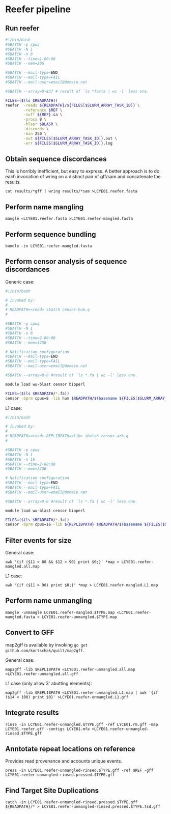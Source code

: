 # Reefer pipeline

## Run reefer

```bash
#!/bin/bash
#SBATCH -p cpuq
#SBATCH -N 1
#SBATCH -n 8
#SBATCH --time=1-00:00
#SBATCH --mem=20G

#SBATCH --mail-type=END 
#SBATCH --mail-type=FAIL
#SBATCH --mail-user=email@domain.net

#SBATCH --array=0-837 # result of `ls *fasta | wc -l' less one.

FILES=($(ls $READPATH))
reefer	-reads ${READPATH}/${FILES[$SLURM_ARRAY_TASK_ID]} \
     	-reference $REF \
     	-suff ${REF}.sa \
     	-procs 8 \
     	-blasr $BLASR \
     	-discords \
     	-min 250 \
     	-out ${FILES[$SLURM_ARRAY_TASK_ID]}.out \
     	-err ${FILES[$SLURM_ARRAY_TASK_ID]}.log
```

## Obtain sequence discordances

This is horribly inefficient, but easy to express. A better approach is to do each invocation of wring on a distinct pair of gff/sam and concatenate the results.
```
cat results/*gff | wring results/*sam >LCYE01.reefer.fasta
```

## Perform name mangling

```
mangle <LCYE01.reefer.fasta >LCYE01.reefer-mangled.fasta
```

## Perform sequence bundling

```
bundle -in LCYE01.reefer-mangled.fasta
```

## Perform censor analysis of sequence discordances

Generic case:
```bash
#!/bin/bash

# Invoked by:
#
# READPATH=<read> sbatch censor-hum.q
#

#SBATCH -p cpuq
#SBATCH -N 1
#SBATCH -n 8
#SBATCH --time=2-00:00
#SBATCH --mem=32GB

# Notification configuration
#SBATCH --mail-type=END
#SBATCH --mail-type=FAIL
#SBATCH --mail-user=email@domain.net

#SBATCH --array=0-8 #result of `ls *.fa | wc -l' less one.

module load wu-blast censor bioperl

FILES=($(ls $READPATH/*.fa))
censor -bprm cpus=8 -lib hum $READPATH/$(basename ${FILES[$SLURM_ARRAY_TASK_ID]})
```

L1 case:
```bash
#!/bin/bash

# Invoked by:
#
# READPATH=<read> REPLIBPATH=<lib> sbatch censor-arb.q
#

#SBATCH -p cpuq
#SBATCH -N 1
#SBATCH -n 16
#SBATCH --time=2-00:00
#SBATCH --mem=32GB

# Notification configuration
#SBATCH --mail-type=END
#SBATCH --mail-type=FAIL
#SBATCH --mail-user=email@domain.net

#SBATCH --array=0-8 #result of `ls *.fa | wc -l' less one.

module load wu-blast censor bioperl

FILES=($(ls $READPATH/*.fa))
censor -bprm cpus=16 -lib ${REPLIBPATH} $READPATH/$(basename ${FILES[$SLURM_ARRAY_TASK_ID]})
```

## Filter events for size

General case:
```
awk '{if ($11 > 80 && $12 > 90) print $0;}' *map > LCYE01.reefer-mangled.all.map
```

L1 case:
```
awk '{if ($11 > 90) print $0;}' *map > LCYE01.reefer-mangled.L1.map
```

## Perform name unmangling

```
mangle -unmangle LCYE01.reefer-mangled.$TYPE.map <LCYE01.reefer-mangled.fasta > LCYE01.reefer-unmangled.$TYPE.map
```

## Convert to GFF

map2gff is available by invoking `go get github.com/kortschak/quilt/map2gff`.

General case:
```
map2gff -lib $REPLIBPATH <LCYE01.reefer-unmangled.all.map >LCYE01.reefer-unmangled.all.gff
```

L1 case (only allow 3' abutting elements):
```
map2gff -lib $REPLIBPATH <LCYE01.reefer-unmangled.L1.map | awk '{if ($14 < 100) print $0}' >LCYE01.reefer-unmangled.L1.gff
```

## Integrate results

```
rinse -in LCYE01.reefer-unmangled.$TYPE.gff -ref LYCE01.rm.gff -map LCYE01.reefer.gff -contigs LCYE01.mfa >LCYE01.reefer-unmangled-rinsed.$TYPE.gff
```

## Anntotate repeat locations on reference

Provides read provenance and accounts unique events.

```
press -in LCYE01.reefer-unmangled-rinsed.$TYPE.gff -ref $REF -gff LCYE01.reefer-unmangled-rinsed.pressed.$TYPE.gff
```

## Find Target Site Duplications

```
catch -in LCYE01.reefer-unmangled-rinsed.pressed.$TYPE.gff ${READPATH}/* > LCYE01.reefer-unmangled-rinsed.pressed.$TYPE.tsd.gff
```